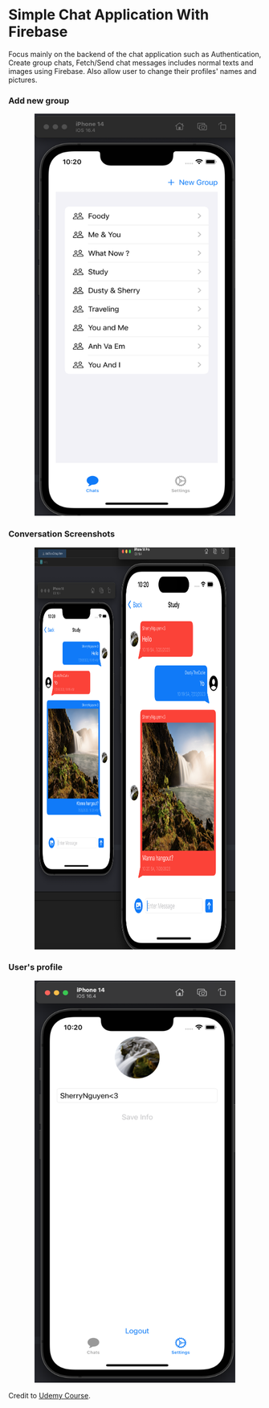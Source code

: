 # Simple Chat Application With Firebase

Focus mainly on the backend of the chat application such as Authentication, Create group chats, Fetch/Send chat messages includes normal texts and images using Firebase. Also allow user to change their profiles' names and pictures.
<br>

### Add new group

<p align="center">
  <img src="https://github.com/DustinTrinh/iOS_Applications_Completion/blob/main/ChatApp_Firebase/DemoImg/group.png" width="400" height="800"/>
</p>

### Conversation Screenshots

<p align="center">
  <img src="https://github.com/DustinTrinh/iOS_Applications_Completion/blob/main/ChatApp_Firebase/DemoImg/chat.png" width="400" height="800"/>
</p>

### User's profile

<p align="center">
  <img src="https://github.com/DustinTrinh/iOS_Applications_Completion/blob/main/ChatApp_Firebase/DemoImg/profile.png" width="400" height="800"/>
</p>

Credit to [Udemy Course](https://www.udemy.com/course/build-real-time-chat-app-with-swiftui-firebase/).
